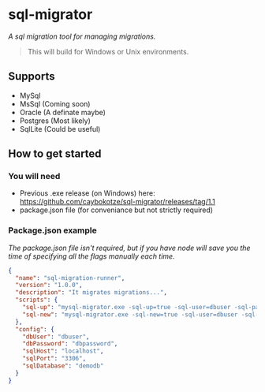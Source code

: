 # sql-migrator
*A sql migration tool for managing migrations.*

> This will build for Windows or Unix environments.

## Supports
- MySql
- MsSql (Coming soon)
- Oracle (A definate maybe)
- Postgres (Most likely)
- SqlLite (Could be useful)


## How to get started

### You will need
- Previous .exe release (on Windows) here: https://github.com/caybokotze/sql-migrator/releases/tag/1.1
- package.json file (for conveniance but not strictly required)

### Package.json example
*The package.json file isn't required, but if you have node will save you the time of specifying all the flags manually each time.*

```json
{
  "name": "sql-migration-runner",
  "version": "1.0.0",
  "description": "It migrates migrations...",
  "scripts": {
    "sql-up": "mysql-migrator.exe -sql-up=true -sql-user=dbuser -sql-password=dbpassword -sql-host=localhost -sql-port=3306 -sql-database=demodb",
    "sql-new": "mysql-migrator.exe -sql-new=true -sql-user=dbuser -sql-password=dbpassword -sql-host=localhost -sql-port=3306 -sql-database=demodb"
  },
  "config": {
    "dbUser": "dbuser",
    "dbPassword": "dbpassword",
    "sqlHost": "localhost",
    "sqlPort": "3306",
    "sqlDatabase": "demodb"
  }
}
```
